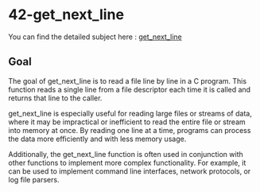 # 42-get_next_line

You can find the detailed subject here : [get_next_line](https://github.com/idumenil/42-get_next_line/blob/main/get_next_line.pdf)

## Goal

The goal of get_next_line is to read a file line by line in a C program. This function reads a single line from a file descriptor each time it is called and returns that line to the caller.

get_next_line is especially useful for reading large files or streams of data, where it may be impractical or inefficient to read the entire file or stream into memory at once. By reading one line at a time, programs can process the data more efficiently and with less memory usage.

Additionally, the get_next_line function is often used in conjunction with other functions to implement more complex functionality. For example, it can be used to implement command line interfaces, network protocols, or log file parsers.
